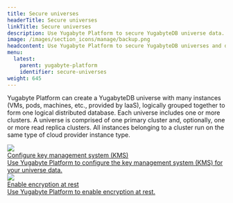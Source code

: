 ```yaml
---
title: Secure universes
headerTitle: Secure universes
linkTitle: Secure universes
description: Use Yugabyte Platform to secure YugabyteDB universe data.
image: /images/section_icons/manage/backup.png
headcontent: Use Yugabyte Platform to secure YugabyteDB universes and data.
menu:
  latest:
    parent: yugabyte-platform
    identifier: secure-universes
weight: 645
---
```


Yugabyte Platform can create a YugabyteDB universe with many instances (VMs, pods, machines, etc., provided by IaaS), logically grouped together to form one logical distributed database. Each universe includes one or more clusters. A universe is comprised of one primary cluster and, optionally, one or more read replica clusters. All instances belonging to a cluster run on the same type of cloud provider instance type.

<div class="row">

  <div class="col-12 col-md-6 col-lg-12 col-xl-6">
    <a class="section-link icon-offset" href="configure-kms/">
      <div class="head">
        <img class="icon" src="/images/section_icons/manage/backup.png" aria-hidden="true" />
        <div class="title">Configure key management system (KMS)</div>
      </div>
      <div class="body">
        Use Yugabyte Platform to configure the key management system (KMS) for your universe data.
      </div>
    </a>
  </div>

  <div class="col-12 col-md-6 col-lg-12 col-xl-6">
    <a class="section-link icon-offset" href="back-up-universe-data/">
      <div class="head">
        <img class="icon" src="/images/section_icons/manage/backup.png" aria-hidden="true" />
        <div class="title">Enable encryption at rest</div>
      </div>
      <div class="body">
        Use Yugabyte Platform to enable encryption at rest.
      </div>
    </a>
  </div>

</div>
